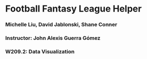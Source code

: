 # Football Fantasy League Helper
### Michelle Liu, David Jablonski, Shane Conner
### Instructor: John Alexis Guerra Gómez
### W209.2: Data Visualization